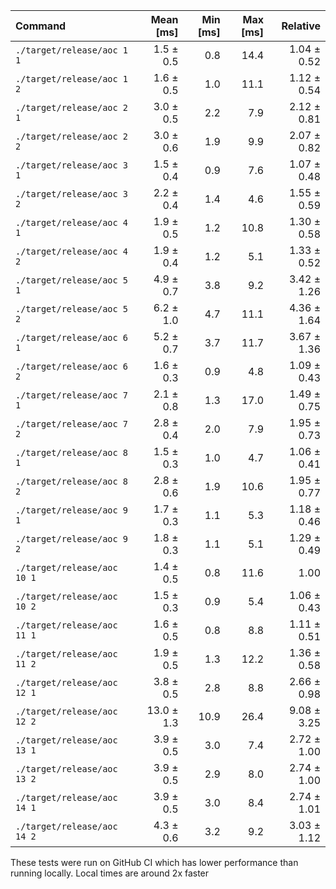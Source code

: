 | Command | Mean [ms] | Min [ms] | Max [ms] | Relative |
|:---|---:|---:|---:|---:|
| `./target/release/aoc 1 1` | 1.5 ± 0.5 | 0.8 | 14.4 | 1.04 ± 0.52 |
| `./target/release/aoc 1 2` | 1.6 ± 0.5 | 1.0 | 11.1 | 1.12 ± 0.54 |
| `./target/release/aoc 2 1` | 3.0 ± 0.5 | 2.2 | 7.9 | 2.12 ± 0.81 |
| `./target/release/aoc 2 2` | 3.0 ± 0.6 | 1.9 | 9.9 | 2.07 ± 0.82 |
| `./target/release/aoc 3 1` | 1.5 ± 0.4 | 0.9 | 7.6 | 1.07 ± 0.48 |
| `./target/release/aoc 3 2` | 2.2 ± 0.4 | 1.4 | 4.6 | 1.55 ± 0.59 |
| `./target/release/aoc 4 1` | 1.9 ± 0.5 | 1.2 | 10.8 | 1.30 ± 0.58 |
| `./target/release/aoc 4 2` | 1.9 ± 0.4 | 1.2 | 5.1 | 1.33 ± 0.52 |
| `./target/release/aoc 5 1` | 4.9 ± 0.7 | 3.8 | 9.2 | 3.42 ± 1.26 |
| `./target/release/aoc 5 2` | 6.2 ± 1.0 | 4.7 | 11.1 | 4.36 ± 1.64 |
| `./target/release/aoc 6 1` | 5.2 ± 0.7 | 3.7 | 11.7 | 3.67 ± 1.36 |
| `./target/release/aoc 6 2` | 1.6 ± 0.3 | 0.9 | 4.8 | 1.09 ± 0.43 |
| `./target/release/aoc 7 1` | 2.1 ± 0.8 | 1.3 | 17.0 | 1.49 ± 0.75 |
| `./target/release/aoc 7 2` | 2.8 ± 0.4 | 2.0 | 7.9 | 1.95 ± 0.73 |
| `./target/release/aoc 8 1` | 1.5 ± 0.3 | 1.0 | 4.7 | 1.06 ± 0.41 |
| `./target/release/aoc 8 2` | 2.8 ± 0.6 | 1.9 | 10.6 | 1.95 ± 0.77 |
| `./target/release/aoc 9 1` | 1.7 ± 0.3 | 1.1 | 5.3 | 1.18 ± 0.46 |
| `./target/release/aoc 9 2` | 1.8 ± 0.3 | 1.1 | 5.1 | 1.29 ± 0.49 |
| `./target/release/aoc 10 1` | 1.4 ± 0.5 | 0.8 | 11.6 | 1.00 |
| `./target/release/aoc 10 2` | 1.5 ± 0.3 | 0.9 | 5.4 | 1.06 ± 0.43 |
| `./target/release/aoc 11 1` | 1.6 ± 0.5 | 0.8 | 8.8 | 1.11 ± 0.51 |
| `./target/release/aoc 11 2` | 1.9 ± 0.5 | 1.3 | 12.2 | 1.36 ± 0.58 |
| `./target/release/aoc 12 1` | 3.8 ± 0.5 | 2.8 | 8.8 | 2.66 ± 0.98 |
| `./target/release/aoc 12 2` | 13.0 ± 1.3 | 10.9 | 26.4 | 9.08 ± 3.25 |
| `./target/release/aoc 13 1` | 3.9 ± 0.5 | 3.0 | 7.4 | 2.72 ± 1.00 |
| `./target/release/aoc 13 2` | 3.9 ± 0.5 | 2.9 | 8.0 | 2.74 ± 1.00 |
| `./target/release/aoc 14 1` | 3.9 ± 0.5 | 3.0 | 8.4 | 2.74 ± 1.01 |
| `./target/release/aoc 14 2` | 4.3 ± 0.6 | 3.2 | 9.2 | 3.03 ± 1.12 |

These tests were run on GitHub CI which has lower performance than running locally. Local times are around 2x faster
